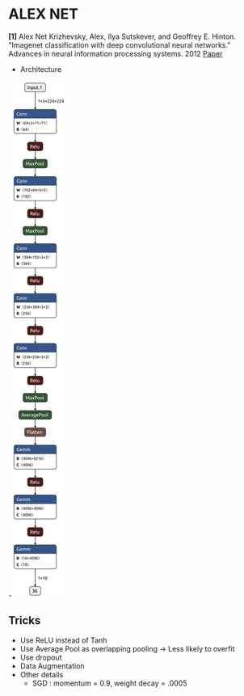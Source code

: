 # ALEX NET
**[1]** Alex Net
Krizhevsky, Alex, Ilya Sutskever, and Geoffrey E. Hinton. "Imagenet classification with deep convolutional neural networks." Advances in neural information processing systems. 2012
[Paper](http://papers.nips.cc/paper/4824-imagenet-classification-with-deep-convolutional-neural-networks.pdf)

- Architecture

-![model](model.png)

## Tricks
- Use ReLU instead of Tanh
- Use Average Pool as overlapping pooling -> Less likely to overfit
- Use dropout
- Data Augmentation
- Other details
  - SGD : momentum = 0.9, weight decay = .0005
